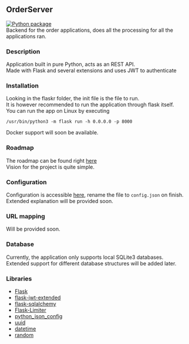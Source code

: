 ## OrderServer
[![Python package](https://github.com/DeadlyFirex/OrderServer/actions/workflows/python-package.yml/badge.svg)](https://github.com/DeadlyFirex/OrderServer/actions/workflows/python-package.yml) \
Backend for the order applications, does all the processing for all the applications ran.

### Description
Application built in pure Python, acts as an REST API.\
Made with Flask and several extensions and uses JWT to authenticate

### Installation
Looking in the flaskr folder, the init file is the file to run.\
It is however recommended to run the application through flask itself.\
You can run the app on Linux by executing
```
/usr/bin/python3 -m flask run -h 0.0.0.0 -p 8000
```
Docker support will soon be available.

### Roadmap
The roadmap can be found right [here](https://github.com/DeadlyFirex/OrderServer/projects/1) \
Vision for the project is quite simple.

### Configuration
Configuration is accessible [here](config-sample.json), rename the file to `config.json` on finish.\
Extended explanation will be provided soon.

### URL mapping
Will be provided soon.

### Database
Currently, the application only supports local SQLite3 databases.\
Extended support for different database structures will be added later.

### Libraries
- [Flask](https://github.com/pallets/flask)
- [flask-jwt-extended](https://github.com/vimalloc/flask-jwt-extended)
- [flask-sqlalchemy](https://github.com/pallets/flask-sqlalchemy)
- [Flask-Limiter](https://github.com/alisaifee/flask-limiter)
- [python_json_config](https://github.com/janehmueller/python-json-config)
- [uuid](https://github.com/python/cpython/blob/main/Lib/uuid.py)
- [datetime](https://github.com/python/cpython/blob/main/Lib/datetime.py)
- [random](https://github.com/python/cpython/blob/main/Lib/random.py)
